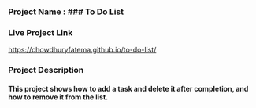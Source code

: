 ### Project Name : ### To Do List
### Live Project Link
https://chowdhuryfatema.github.io/to-do-list/
### Project Description
#### This project shows how to add a task and delete it after completion, and how to remove it from the list.


